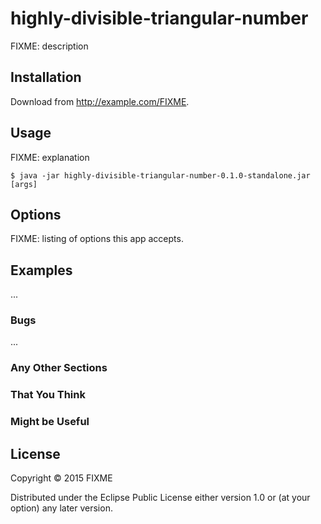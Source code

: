# highly-divisible-triangular-number

FIXME: description

## Installation

Download from http://example.com/FIXME.

## Usage

FIXME: explanation

    $ java -jar highly-divisible-triangular-number-0.1.0-standalone.jar [args]

## Options

FIXME: listing of options this app accepts.

## Examples

...

### Bugs

...

### Any Other Sections
### That You Think
### Might be Useful

## License

Copyright © 2015 FIXME

Distributed under the Eclipse Public License either version 1.0 or (at
your option) any later version.
